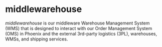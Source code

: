 # middlewarehouse

_middlewarehouse_ is our middleware Warehouse Management System (WMS) that is
designed to interact with our Order Management System (OMS) in Phoenix and
the external 3rd-party logistics (3PL), warehouses, WMSs, and shipping
services.


